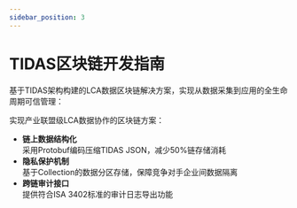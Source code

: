 ```yaml
---
sidebar_position: 3
---
```



# TIDAS区块链开发指南

基于TIDAS架构构建的LCA数据区块链解决方案，实现从数据采集到应用的全生命周期可信管理：

实现产业联盟级LCA数据协作的区块链方案：

- **链上数据结构化**  
  采用Protobuf编码压缩TIDAS JSON，减少50%链存储消耗
- **隐私保护机制**  
  基于Collection的数据分区存储，保障竞争对手企业间数据隔离
- **跨链审计接口**  
  提供符合ISA 3402标准的审计日志导出功能
